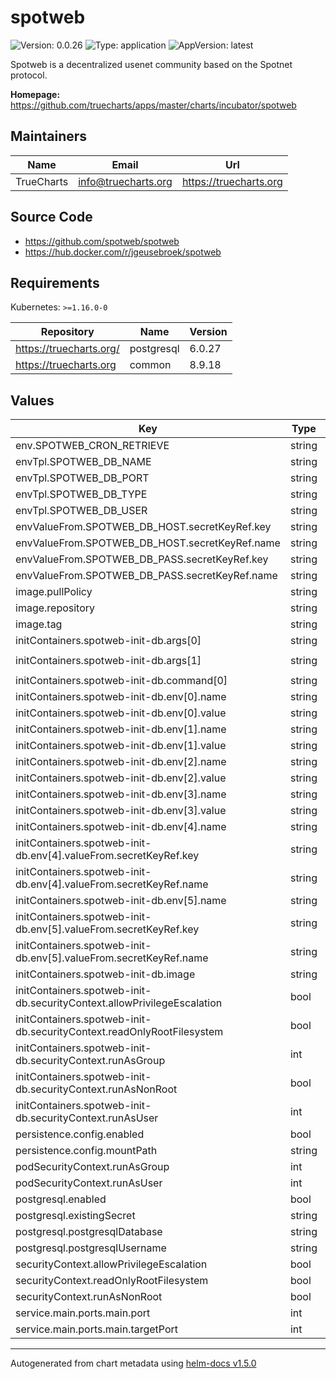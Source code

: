 # spotweb

![Version: 0.0.26](https://img.shields.io/badge/Version-0.0.26-informational?style=flat-square) ![Type: application](https://img.shields.io/badge/Type-application-informational?style=flat-square) ![AppVersion: latest](https://img.shields.io/badge/AppVersion-latest-informational?style=flat-square)

Spotweb is a decentralized usenet community based on the Spotnet protocol.

**Homepage:** <https://github.com/truecharts/apps/master/charts/incubator/spotweb>

## Maintainers

| Name | Email | Url |
| ---- | ------ | --- |
| TrueCharts | info@truecharts.org | https://truecharts.org |

## Source Code

* <https://github.com/spotweb/spotweb>
* <https://hub.docker.com/r/jgeusebroek/spotweb>

## Requirements

Kubernetes: `>=1.16.0-0`

| Repository | Name | Version |
|------------|------|---------|
| https://truecharts.org/ | postgresql | 6.0.27 |
| https://truecharts.org | common | 8.9.18 |

## Values

| Key | Type | Default | Description |
|-----|------|---------|-------------|
| env.SPOTWEB_CRON_RETRIEVE | string | `"*/15 * * * *"` |  |
| envTpl.SPOTWEB_DB_NAME | string | `"{{ .Values.postgresql.postgresqlDatabase }}"` |  |
| envTpl.SPOTWEB_DB_PORT | string | `"5432"` |  |
| envTpl.SPOTWEB_DB_TYPE | string | `"pdo_pgsql"` |  |
| envTpl.SPOTWEB_DB_USER | string | `"{{ .Values.postgresql.postgresqlUsername }}"` |  |
| envValueFrom.SPOTWEB_DB_HOST.secretKeyRef.key | string | `"plainhost"` |  |
| envValueFrom.SPOTWEB_DB_HOST.secretKeyRef.name | string | `"dbcreds"` |  |
| envValueFrom.SPOTWEB_DB_PASS.secretKeyRef.key | string | `"postgresql-password"` |  |
| envValueFrom.SPOTWEB_DB_PASS.secretKeyRef.name | string | `"dbcreds"` |  |
| image.pullPolicy | string | `"IfNotPresent"` |  |
| image.repository | string | `"jgeusebroek/spotweb"` |  |
| image.tag | string | `"latest@sha256:a92edf244cbb794fb5cd10d8b3ff808cbf7c0b689bbc01cb9911288f1b467518"` |  |
| initContainers.spotweb-init-db.args[0] | string | `"-f"` |  |
| initContainers.spotweb-init-db.args[1] | string | `"/var/www/spotweb/bin/upgrade-db.php -- -reset-password admin -set-systemtype single"` |  |
| initContainers.spotweb-init-db.command[0] | string | `"php"` |  |
| initContainers.spotweb-init-db.env[0].name | string | `"SPOTWEB_DB_TYPE"` |  |
| initContainers.spotweb-init-db.env[0].value | string | `"pdo_pgsql"` |  |
| initContainers.spotweb-init-db.env[1].name | string | `"SPOTWEB_DB_NAME"` |  |
| initContainers.spotweb-init-db.env[1].value | string | `"{{ .Values.postgresql.postgresqlDatabase }}"` |  |
| initContainers.spotweb-init-db.env[2].name | string | `"SPOTWEB_DB_USER"` |  |
| initContainers.spotweb-init-db.env[2].value | string | `"{{ .Values.postgresql.postgresqlUsername }}"` |  |
| initContainers.spotweb-init-db.env[3].name | string | `"SPOTWEB_DB_PORT"` |  |
| initContainers.spotweb-init-db.env[3].value | string | `"5432"` |  |
| initContainers.spotweb-init-db.env[4].name | string | `"SPOTWEB_DB_PASS"` |  |
| initContainers.spotweb-init-db.env[4].valueFrom.secretKeyRef.key | string | `"postgresql-password"` |  |
| initContainers.spotweb-init-db.env[4].valueFrom.secretKeyRef.name | string | `"dbcreds"` |  |
| initContainers.spotweb-init-db.env[5].name | string | `"SPOTWEB_DB_HOST"` |  |
| initContainers.spotweb-init-db.env[5].valueFrom.secretKeyRef.key | string | `"plainhost"` |  |
| initContainers.spotweb-init-db.env[5].valueFrom.secretKeyRef.name | string | `"dbcreds"` |  |
| initContainers.spotweb-init-db.image | string | `"{{ .Values.image.repository }}:{{ .Values.image.tag }}"` |  |
| initContainers.spotweb-init-db.securityContext.allowPrivilegeEscalation | bool | `false` |  |
| initContainers.spotweb-init-db.securityContext.readOnlyRootFilesystem | bool | `false` |  |
| initContainers.spotweb-init-db.securityContext.runAsGroup | int | `0` |  |
| initContainers.spotweb-init-db.securityContext.runAsNonRoot | bool | `false` |  |
| initContainers.spotweb-init-db.securityContext.runAsUser | int | `0` |  |
| persistence.config.enabled | bool | `true` |  |
| persistence.config.mountPath | string | `"/config"` |  |
| podSecurityContext.runAsGroup | int | `0` |  |
| podSecurityContext.runAsUser | int | `0` |  |
| postgresql.enabled | bool | `true` |  |
| postgresql.existingSecret | string | `"dbcreds"` |  |
| postgresql.postgresqlDatabase | string | `"spotweb"` |  |
| postgresql.postgresqlUsername | string | `"spotweb"` |  |
| securityContext.allowPrivilegeEscalation | bool | `false` |  |
| securityContext.readOnlyRootFilesystem | bool | `false` |  |
| securityContext.runAsNonRoot | bool | `false` |  |
| service.main.ports.main.port | int | `11000` |  |
| service.main.ports.main.targetPort | int | `80` |  |

----------------------------------------------
Autogenerated from chart metadata using [helm-docs v1.5.0](https://github.com/norwoodj/helm-docs/releases/v1.5.0)
